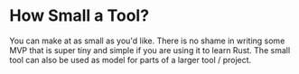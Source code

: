 # How Small a Tool?

You can make at as small as you'd like. There is no shame in writing some MVP that is super tiny and simple if you are using it to learn Rust.
The small tool can also be used as model for parts of a larger tool / project.
